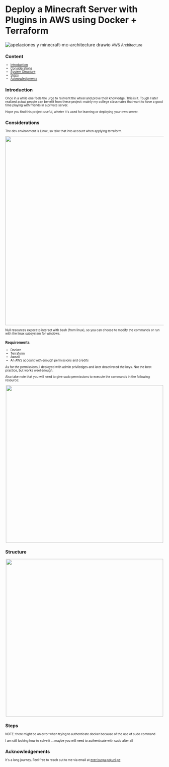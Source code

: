 # Deploy a Minecraft Server with Plugins in AWS using Docker + Terraform
![apelaciones y minecraft-mc-architecture drawio](https://github.com/user-attachments/assets/0745e28b-8602-4d82-8bdf-56830a72ac58)
<small>AWS Architecture<small>
## Content

 - [Introduction](#section-1)
 - [Considerations](#section-2)
 - [System Structure](#section-3)
 - [Steps](#section-4)
 - [Acknowledgments](#section-5)
   
<a id="section-1"></a>
## Introduction
Once in a while one feels the urge to reinvent the wheel and prove their knowledge. This is it. 
Tough I later realized actual people can benefit from these project: mainly my college classmates that want to have a good time playing with friends in a private server.

Hope you find this project useful, wheter it's used for learning or deploying your own server.

<a id="section-2"></a>
## Considerations
The dev environment is Linux, so take that into account when applying terraform. 
<p align=center>
<img src="https://github.com/user-attachments/assets/55c6e4c5-32c3-4a5e-91f9-95f66a533562" width="600"/>
</p>

Null resources expect to interact with bash (from linux), so you can choose to modify the commands or run with the linux subsystem for windows.

### Requirements
- Docker
- Terraform
- Awscli
- An AWS account with enough permissions and credits
  
As for the permissions, I deployed with admin priviledges and later deactivated the keys. Not the best practice, but works weel enough.

Also take note that you will need to give sudo permissions to execute the commands in the following resource:
<p align=center>
<img src="https://github.com/user-attachments/assets/021d053d-d9eb-4231-a9c9-d0fd25a2cad6" width="500"/>
</p>

<a id="section-3"></a>
## Structure

<p align=center>
<img src="https://github.com/user-attachments/assets/128db1f0-0cf4-435b-a01a-abe55e2a1380" width="500"/>
</p> 



## Steps

NOTE: there might be an error when trying to authenticate docker because of the use of sudo command

I am still looking how to solve it
... maybe you will need to authenticate with sudo after all


## Acknowledgements
It's a long journey. Feel free to reach out to me via email at ever.burga.p@uni.pe
